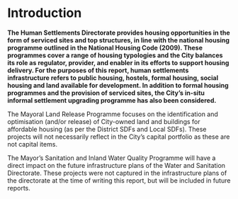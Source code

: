 # Introduction

**The Human Settlements Directorate provides housing opportunities in the form of serviced sites and top structures, in line with the national housing programme outlined in the National Housing Code (2009). These programmes cover a range of housing typologies and the City balances its role as regulator, provider, and enabler in its efforts to support housing delivery. For the purposes of this report, human settlements infrastructure refers to public housing, hostels, formal housing, social housing and land available for development. In addition to formal housing programmes and the provision of serviced sites, the City’s in-situ informal settlement upgrading programme has also been considered.**

The Mayoral Land Release Programme focuses on the identification and optimisation (and/or release) of City-owned land and buildings for affordable housing (as per the District SDFs and Local SDFs). These projects will not necessarily reflect in the City’s capital portfolio as these are not capital items.

The Mayor’s Sanitation and Inland Water Quality Programme will have a direct impact on the future infrastructure plans of the Water and Sanitation Directorate. These projects were not captured in the infrastructure plans of the directorate at the time of writing this report, but will be included in future reports.
